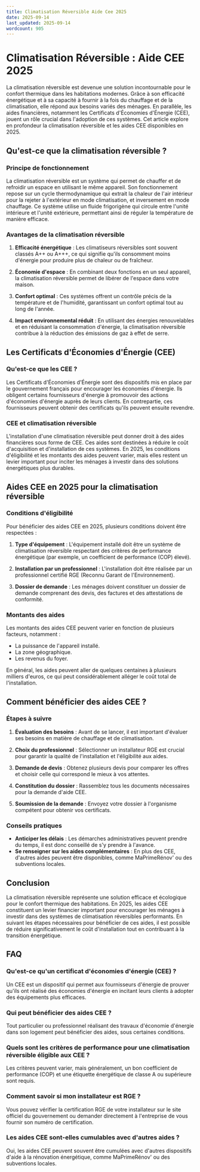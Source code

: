 ```yaml
---
title: Climatisation Réversible Aide Cee 2025
date: 2025-09-14
last_updated: 2025-09-14
wordcount: 905
---
```


# Climatisation Réversible : Aide CEE 2025

La climatisation réversible est devenue une solution incontournable pour le confort thermique dans les habitations modernes. Grâce à son efficacité énergétique et à sa capacité à fournir à la fois du chauffage et de la climatisation, elle répond aux besoins variés des ménages. En parallèle, les aides financières, notamment les Certificats d'Économies d'Énergie (CEE), jouent un rôle crucial dans l'adoption de ces systèmes. Cet article explore en profondeur la climatisation réversible et les aides CEE disponibles en 2025.

## Qu'est-ce que la climatisation réversible ?

### Principe de fonctionnement

La climatisation réversible est un système qui permet de chauffer et de refroidir un espace en utilisant le même appareil. Son fonctionnement repose sur un cycle thermodynamique qui extrait la chaleur de l'air intérieur pour la rejeter à l'extérieur en mode climatisation, et inversement en mode chauffage. Ce système utilise un fluide frigorigène qui circule entre l'unité intérieure et l'unité extérieure, permettant ainsi de réguler la température de manière efficace.

### Avantages de la climatisation réversible

1. **Efficacité énergétique** : Les climatiseurs réversibles sont souvent classés A++ ou A+++, ce qui signifie qu'ils consomment moins d'énergie pour produire plus de chaleur ou de fraîcheur.
   
2. **Économie d'espace** : En combinant deux fonctions en un seul appareil, la climatisation réversible permet de libérer de l'espace dans votre maison.

3. **Confort optimal** : Ces systèmes offrent un contrôle précis de la température et de l'humidité, garantissant un confort optimal tout au long de l'année.

4. **Impact environnemental réduit** : En utilisant des énergies renouvelables et en réduisant la consommation d'énergie, la climatisation réversible contribue à la réduction des émissions de gaz à effet de serre.

## Les Certificats d'Économies d'Énergie (CEE)

### Qu'est-ce que les CEE ?

Les Certificats d'Économies d'Énergie sont des dispositifs mis en place par le gouvernement français pour encourager les économies d'énergie. Ils obligent certains fournisseurs d'énergie à promouvoir des actions d'économies d'énergie auprès de leurs clients. En contrepartie, ces fournisseurs peuvent obtenir des certificats qu'ils peuvent ensuite revendre.

### CEE et climatisation réversible

L'installation d'une climatisation réversible peut donner droit à des aides financières sous forme de CEE. Ces aides sont destinées à réduire le coût d'acquisition et d'installation de ces systèmes. En 2025, les conditions d'éligibilité et les montants des aides peuvent varier, mais elles restent un levier important pour inciter les ménages à investir dans des solutions énergétiques plus durables.

## Aides CEE en 2025 pour la climatisation réversible

### Conditions d'éligibilité

Pour bénéficier des aides CEE en 2025, plusieurs conditions doivent être respectées :

1. **Type d'équipement** : L'équipement installé doit être un système de climatisation réversible respectant des critères de performance énergétique (par exemple, un coefficient de performance (COP) élevé).

2. **Installation par un professionnel** : L'installation doit être réalisée par un professionnel certifié RGE (Reconnu Garant de l'Environnement).

3. **Dossier de demande** : Les ménages doivent constituer un dossier de demande comprenant des devis, des factures et des attestations de conformité.

### Montants des aides

Les montants des aides CEE peuvent varier en fonction de plusieurs facteurs, notamment :

- La puissance de l'appareil installé.
- La zone géographique.
- Les revenus du foyer.

En général, les aides peuvent aller de quelques centaines à plusieurs milliers d'euros, ce qui peut considérablement alléger le coût total de l'installation.

## Comment bénéficier des aides CEE ?

### Étapes à suivre

1. **Évaluation des besoins** : Avant de se lancer, il est important d'évaluer ses besoins en matière de chauffage et de climatisation.

2. **Choix du professionnel** : Sélectionner un installateur RGE est crucial pour garantir la qualité de l'installation et l'éligibilité aux aides.

3. **Demande de devis** : Obtenez plusieurs devis pour comparer les offres et choisir celle qui correspond le mieux à vos attentes.

4. **Constitution du dossier** : Rassemblez tous les documents nécessaires pour la demande d'aide CEE.

5. **Soumission de la demande** : Envoyez votre dossier à l'organisme compétent pour obtenir vos certificats.

### Conseils pratiques

- **Anticiper les délais** : Les démarches administratives peuvent prendre du temps, il est donc conseillé de s'y prendre à l'avance.
- **Se renseigner sur les aides complémentaires** : En plus des CEE, d'autres aides peuvent être disponibles, comme MaPrimeRénov' ou des subventions locales.

## Conclusion

La climatisation réversible représente une solution efficace et écologique pour le confort thermique des habitations. En 2025, les aides CEE constituent un levier financier important pour encourager les ménages à investir dans des systèmes de climatisation réversibles performants. En suivant les étapes nécessaires pour bénéficier de ces aides, il est possible de réduire significativement le coût d'installation tout en contribuant à la transition énergétique.

## FAQ

### Qu'est-ce qu'un certificat d'économies d'énergie (CEE) ?

Un CEE est un dispositif qui permet aux fournisseurs d'énergie de prouver qu'ils ont réalisé des économies d'énergie en incitant leurs clients à adopter des équipements plus efficaces.

### Qui peut bénéficier des aides CEE ?

Tout particulier ou professionnel réalisant des travaux d'économie d'énergie dans son logement peut bénéficier des aides, sous certaines conditions.

### Quels sont les critères de performance pour une climatisation réversible éligible aux CEE ?

Les critères peuvent varier, mais généralement, un bon coefficient de performance (COP) et une étiquette énergétique de classe A ou supérieure sont requis.

### Comment savoir si mon installateur est RGE ?

Vous pouvez vérifier la certification RGE de votre installateur sur le site officiel du gouvernement ou demander directement à l'entreprise de vous fournir son numéro de certification.

### Les aides CEE sont-elles cumulables avec d'autres aides ?

Oui, les aides CEE peuvent souvent être cumulées avec d'autres dispositifs d'aide à la rénovation énergétique, comme MaPrimeRénov' ou des subventions locales.